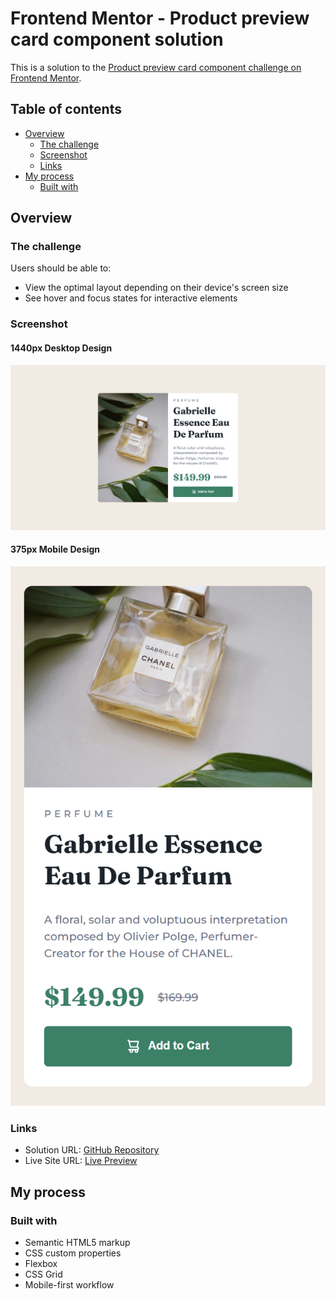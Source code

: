 # Frontend Mentor - Product preview card component solution

This is a solution to the [Product preview card component challenge on Frontend Mentor](https://www.frontendmentor.io/challenges/product-preview-card-component-GO7UmttRfa). 

## Table of contents

- [Overview](#overview)
  - [The challenge](#the-challenge)
  - [Screenshot](#screenshot)
  - [Links](#links)
- [My process](#my-process)
  - [Built with](#built-with)

## Overview

### The challenge

Users should be able to:

- View the optimal layout depending on their device's screen size
- See hover and focus states for interactive elements

### Screenshot

#### 1440px Desktop Design
![](solution-screenshots/1440px-desktop-product-preview-card.png)

#### 375px Mobile Design
![](solution-screenshots/375px-mobile-product-preview-card.png)

### Links

- Solution URL: [GitHub Repository](https://github.com/webwalacoder/fem-product-preview-card-challenge)
- Live Site URL: [Live Preview](https://webwalacoder.github.io/fem-product-preview-card-challenge/)

## My process

### Built with

- Semantic HTML5 markup
- CSS custom properties
- Flexbox
- CSS Grid
- Mobile-first workflow
